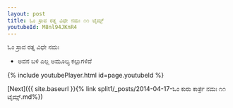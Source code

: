 ```yaml
---
layout: post
title: ಓಂ ಸ್ರಾವ ರತ್ನ ವಿಧೇ ನಮಃ ೧೧ ಟೈಮ್ಸ್
youtubeId: M8nl94JKnR4
---
```

 
 
 ಓಂ ಸ್ರಾವ ರತ್ನ ವಿಧೇ ನಮಃ  
 
 -  ಅವನ ಬಳಿ ಎಲ್ಲ ಅಮೂಲ್ಯ ಕಲ್ಲುಗಳಿವೆ 
 
  
 
  
 
 
 
 
 
 


{% include youtubePlayer.html id=page.youtubeId %}
 
[Next]({{ site.baseurl }}{% link  split1/_posts/2014-04-17-ಓಂ ಕುರು ಕಾರ್ತ್ರೆ ನಮಃ ೧೧ ಟೈಮ್ಸ್.md%})
 
